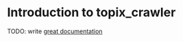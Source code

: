 # Introduction to topix_crawler

TODO: write [great documentation](http://jacobian.org/writing/what-to-write/)
